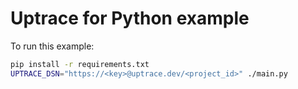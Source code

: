 # Uptrace for Python example

To run this example:

```bash
pip install -r requirements.txt
UPTRACE_DSN="https://<key>@uptrace.dev/<project_id>" ./main.py
```
